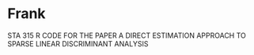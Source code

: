 # Frank
STA 315 R CODE
FOR THE PAPER A DIRECT ESTIMATION APPROACH TO SPARSE LINEAR DISCRIMINANT ANALYSIS
